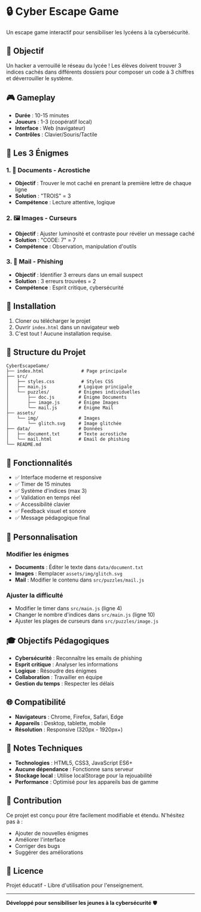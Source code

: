 # 🔒 Cyber Escape Game

Un escape game interactif pour sensibiliser les lycéens à la cybersécurité.

## 🎯 Objectif

Un hacker a verrouillé le réseau du lycée ! Les élèves doivent trouver 3 indices cachés dans différents dossiers pour composer un code à 3 chiffres et déverrouiller le système.

## 🎮 Gameplay

- **Durée** : 10-15 minutes
- **Joueurs** : 1-3 (coopératif local)
- **Interface** : Web (navigateur)
- **Contrôles** : Clavier/Souris/Tactile

## 🧩 Les 3 Énigmes

### 1. 📁 Documents - Acrostiche

- **Objectif** : Trouver le mot caché en prenant la première lettre de chaque ligne
- **Solution** : "TROIS" = 3
- **Compétence** : Lecture attentive, logique

### 2. 🖼️ Images - Curseurs

- **Objectif** : Ajuster luminosité et contraste pour révéler un message caché
- **Solution** : "CODE: 7" = 7
- **Compétence** : Observation, manipulation d'outils

### 3. 📧 Mail - Phishing

- **Objectif** : Identifier 3 erreurs dans un email suspect
- **Solution** : 3 erreurs trouvées = 2
- **Compétence** : Esprit critique, cybersécurité

## 🚀 Installation

1. Cloner ou télécharger le projet
2. Ouvrir `index.html` dans un navigateur web
3. C'est tout ! Aucune installation requise.

## 📁 Structure du Projet

```
CyberEscapeGame/
├── index.html              # Page principale
├── src/
│   ├── styles.css          # Styles CSS
│   ├── main.js            # Logique principale
│   └── puzzles/           # Énigmes individuelles
│       ├── doc.js         # Énigme Documents
│       ├── image.js       # Énigme Images
│       └── mail.js        # Énigme Mail
├── assets/
│   └── img/               # Images
│       └── glitch.svg     # Image glitchée
├── data/                  # Données
│   ├── document.txt       # Texte acrostiche
│   └── mail.html          # Email de phishing
└── README.md
```

## 🎨 Fonctionnalités

- ✅ Interface moderne et responsive
- ✅ Timer de 15 minutes
- ✅ Système d'indices (max 3)
- ✅ Validation en temps réel
- ✅ Accessibilité clavier
- ✅ Feedback visuel et sonore
- ✅ Message pédagogique final

## 🔧 Personnalisation

### Modifier les énigmes

- **Documents** : Éditer le texte dans `data/document.txt`
- **Images** : Remplacer `assets/img/glitch.svg`
- **Mail** : Modifier le contenu dans `src/puzzles/mail.js`

### Ajuster la difficulté

- Modifier le timer dans `src/main.js` (ligne 4)
- Changer le nombre d'indices dans `src/main.js` (ligne 10)
- Ajuster les plages de curseurs dans `src/puzzles/image.js`

## 🎓 Objectifs Pédagogiques

- **Cybersécurité** : Reconnaître les emails de phishing
- **Esprit critique** : Analyser les informations
- **Logique** : Résoudre des énigmes
- **Collaboration** : Travailler en équipe
- **Gestion du temps** : Respecter les délais

## 🌐 Compatibilité

- **Navigateurs** : Chrome, Firefox, Safari, Edge
- **Appareils** : Desktop, tablette, mobile
- **Résolution** : Responsive (320px - 1920px+)

## 📝 Notes Techniques

- **Technologies** : HTML5, CSS3, JavaScript ES6+
- **Aucune dépendance** : Fonctionne sans serveur
- **Stockage local** : Utilise localStorage pour la rejouabilité
- **Performance** : Optimisé pour les appareils bas de gamme

## 🤝 Contribution

Ce projet est conçu pour être facilement modifiable et étendu. N'hésitez pas à :

- Ajouter de nouvelles énigmes
- Améliorer l'interface
- Corriger des bugs
- Suggérer des améliorations

## 📄 Licence

Projet éducatif - Libre d'utilisation pour l'enseignement.

---

**Développé pour sensibiliser les jeunes à la cybersécurité** 🛡️
